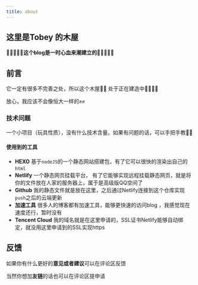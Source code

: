 ```yaml
---
title: about
---
```



## 这里是Tobey 的木屋



🎊🎊🎊🎉🎉**这个blog是一时心血来潮建立的**🎉🎉🎊🎊🎊





## 前言

它一定有很多不完善之处，所以这个木屋🏡🏡 处于正在建造中👷‍♂️👷‍♂️

放心，我应该不会像恒大一样的✊✊



### 技术问题

一个小项目（玩具性质），没有什么技术含量。如果有问题的话，可以手把手教🤗🤗

#### 使用到的工具

- **HEXO** 基于`nodeJS`的一个静态网站搭建包，有了它可以很快的渲染出自己的`html`
- **Netlify** 一个静态网页挂载平台， 有了它能够实现远程挂载静态网页，就是将你的文件放在人家的服务器上，属于是高级版QQ空间了
- **Github** 我的静态文件就是放在这里，之后通过Netlify连接到这个仓库实现`push`之后的云端更新
- **加速工具** 很多人的博客都有加速工具，能够更快速的访问blog ，我感觉现在速度还行，暂时没有
- **Tencent Cloud** 我的域名就是在这里申请的，SSL证书Netlify能够自动绑定，就没用这里申请到的SSL实现https







## 反馈

如果你有什么更好的**意见或者建议**可以在评论区反馈

当然你想加**友链**的话也可以在评论区提申请
